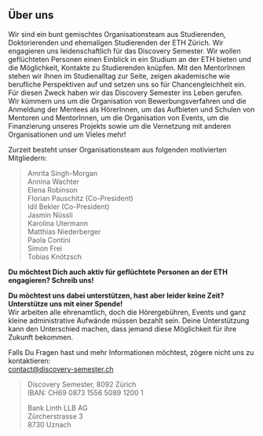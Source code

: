 ## Über uns

Wir sind ein bunt gemischtes Organisationsteam aus Studierenden, Doktorierenden und ehemaligen Studierenden der ETH Zürich.
Wir engagieren uns leidenschaftlich für das Discovery Semester.
Wir wollen geflüchteten Personen einen Einblick in ein Studium an der ETH bieten und die Möglichkeit, Kontakte zu Studierenden knüpfen.
Mit den MentorInnen stehen wir Ihnen im Studienalltag zur Seite, zeigen akademische wie berufliche Perspektiven auf und setzen uns so für Chancengleichheit ein.
Für diesen Zweck haben wir das Discovery Semester ins Leben gerufen.
Wir kümmern uns um die Organisation von Bewerbungsverfahren und die Anmeldung der Mentees als HörerInnen, um das Aufbieten und Schulen von Mentoren und MentorInnen, um die Organisation von Events, um die Finanzierung unseres Projekts sowie um die Vernetzung mit anderen Organisationen und um Vieles mehr!

Zurzeit besteht unser Organisationsteam aus folgenden motivierten Mitgliedern:

> Amrita Singh-Morgan  
> Annina Wachter  
> Elena Robinson  
> Florian Pauschitz (Co-President)  
> Idil Bekler (Co-President)  
> Jasmin Nüssli  
> Karolina Utermann  
> Matthias Niederberger  
> Paola Contini  
> Simon Frei  
> Tobias Knötzsch  


**Du möchtest Dich auch aktiv für geflüchtete Personen an der ETH engagieren? Schreib uns!**  

**Du möchtest uns dabei unterstützen, hast aber leider keine Zeit? Unterstütze uns mit einer Spende!**  
Wir arbeiten alle ehrenamtlich, doch die Hörergebühren, Events und ganz kleine administrative Aufwände müssen bezahlt sein.
Deine Unterstützung kann den Unterschied machen, dass jemand diese Möglichkeit für ihre Zukunft bekommen.

Falls Du Fragen hast und mehr Informationen möchtest, zögere nicht uns zu kontaktieren:  
[contact@discovery-semester.ch](mailto:contact@discovery-semester.ch)

> Discovery Semester, 8092 Zürich  
> IBAN: CH69 0873 1556 5089 1200 1
>
> Bank Linth LLB AG  
> Zürcherstrasse 3  
> 8730 Uznach
